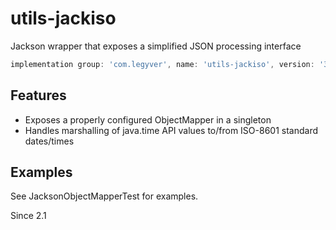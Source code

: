 # utils-jackiso
Jackson wrapper that exposes a simplified JSON processing interface

```groovy
implementation group: 'com.legyver', name: 'utils-jackiso', version: '3.3.0'
```
## Features
- Exposes a properly configured ObjectMapper in a singleton
- Handles marshalling of java.time API values to/from ISO-8601 standard dates/times

## Examples
See JacksonObjectMapperTest for examples.


Since 2.1